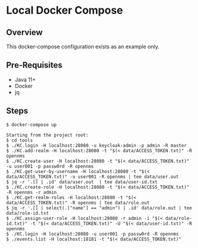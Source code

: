 # Local Docker Compose

## Overview

This docker-compose configuration exists as an example only.

## Pre-Requisites

* Java 11+
* Docker
* jq

## Steps

    $ docker-compose up

    Starting from the project root:
    $ cd tools
    $ ./KC.login -H localhost:28080 -u keycloak-admin -p admin -R master
    $ ./KC.add-realm -H localhost:28080 -t "$(< data/ACCESS_TOKEN.txt)" -R opennms
    $ ./KC.create-user -H localhost:28080 -t "$(< data/ACCESS_TOKEN.txt)" -u user001 -p passw0rd -R opennms
    $ ./KC.get-user-by-username -H localhost:28080 -t "$(< data/ACCESS_TOKEN.txt)" -u user001 -R opennms | tee data/user.out
    $ jq -r '.[] | .id' data/user.out  | tee data/user-id.txt
    $ ./KC.create-role -H localhost:28080 -t "$(< data/ACCESS_TOKEN.txt)" -R opennms -r admin
    $ ./KC.get-realm-roles -H localhost:28080 -t "$(< data/ACCESS_TOKEN.txt)" -R opennms | tee data/role.out
    $ jq -r '.[] | select(.["name"] == "admin") | .id' data/role.out | tee data/role-id.txt
    $ ./KC.assign-user-role -H localhost:28080 -r admin -i "$(< data/role-id.txt)" -t "$(< data/ACCESS_TOKEN.txt)" -U "$(< data/user-id.txt)" -R opennms
    $ ./KC.login -H localhost:28080 -u user001 -p passw0rd -R opennms
    $ ./events.list -H localhost:18181 -t "$(< data/ACCESS_TOKEN.txt)"
